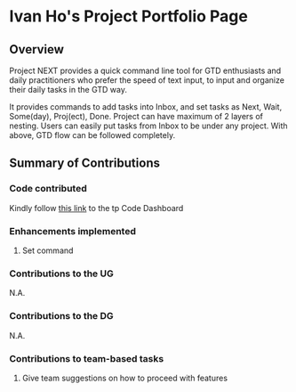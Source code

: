# Ivan Ho's Project Portfolio Page

## Overview
Project NEXT provides a quick command line tool for GTD enthusiasts and daily practitioners who prefer the speed of text input,
to input and organize their daily tasks in the GTD way.

It provides commands to add tasks into Inbox, and set tasks as Next, Wait, Some(day), Proj(ect), Done. Project can have maximum of 2 layers of nesting. Users can easily put tasks from Inbox to be under any project. With above, GTD flow can be followed completely.

## Summary of Contributions

### Code contributed
Kindly follow [this link](https://nus-tic4001-ay2122s1.github.io/tp-dashboard/?search=&sort=groupTitle&sortWithin=title&timeframe=commit&mergegroup=&groupSelect=groupByRepos&breakdown=true&checkedFileTypes=docs~functional-code~test-code~other&since=2021-09-17&tabOpen=true&tabType=authorship&tabAuthor=ivanhlb&tabRepo=AY2122S1-TIC4001-F18-3%2Ftp%5Bmaster%5D&authorshipIsMergeGroup=false&authorshipFileTypes=docs~functional-code~test-code&authorshipIsBinaryFileTypeChecked=false) to the tp Code Dashboard

### Enhancements implemented
1. Set command

### Contributions to the UG
N.A.

### Contributions to the DG
N.A.

### Contributions to team-based tasks
1. Give team suggestions on how to proceed with features